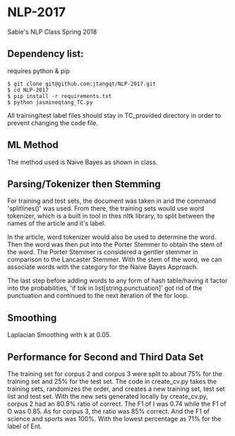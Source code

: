 # NLP-2017
Sable's NLP Class Spring 2018


## Dependency list:
requires python & pip

```
$ git clone git@github.com:jtangqt/NLP-2017.git
$ cd NLP-2017
$ pip install -r requirements.txt
$ python jasmineqtang_TC.py
```
All training/test label files should stay in TC_provided directory in order to prevent changing the code file.


## ML Method 
The method used is Naive Bayes as shown in class. 

## Parsing/Tokenizer then Stemming
For training and test sets, the document was taken in and the command 'splitlines()' was used. From there, the training sets would use word tokenizer, which is a built in tool in thes nltk library, to split between the names of the article and it's label.

In the article, word tokenizer would also be used to determine the word. Then the word was then put into the Porter Stemmer to obtain the stem of the word. The Porter Stemmer is considered a gentler stemmer in comparison to the Lancaster Stemmer. With the stem of the word, we can associate words with the category for the Naive Bayes Approach.

The last step before adding words to any form of hash table/having it factor into the probabilities, 'if tok in list[string.punctuation]' got rid of the punctuation and continued to the next iteration of the for loop. 

## Smoothing 
Laplacian Smoothing with k at 0.05. 


## Performance for Second and Third Data Set
The training set for corpus 2 and corpus 3 were split to about 75% for the training set and 25% for the test set. The code in create_cv.py takes the training sets, randomizes the order, and creates a new training set, test set list and test set. 
With the new sets generated locally by create_cv.py, corpus 2 had an 80.9% ratio of correct. The F1 of I was 0.74 while the F1 of O was 0.85. As for corpus 3, the ratio was 85% correct. And the F1 of science and sports was 100%. With the lowest percentage as 71% for the label of Ent. 